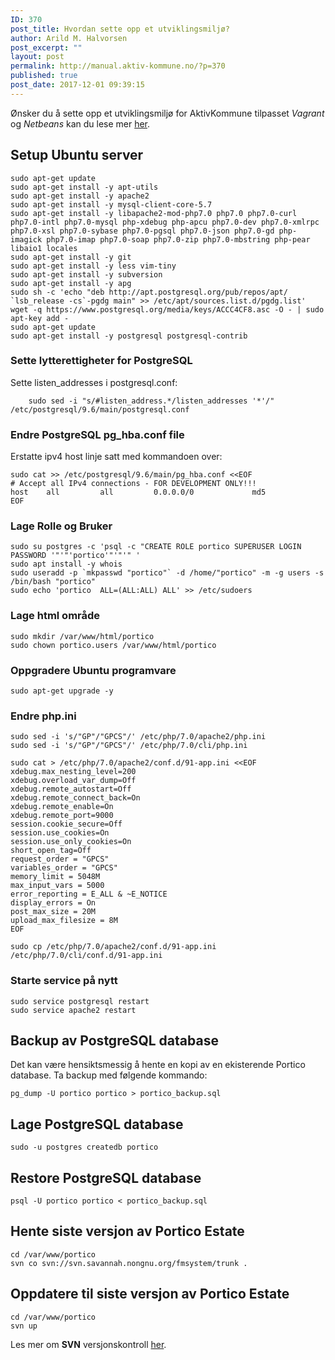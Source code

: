 ```yaml
---
ID: 370
post_title: Hvordan sette opp et utviklingsmiljø?
author: Arild M. Halvorsen
post_excerpt: ""
layout: post
permalink: http://manual.aktiv-kommune.no/?p=370
published: true
post_date: 2017-12-01 09:39:15
---
```

Ønsker du å sette opp et utviklingsmiljø for AktivKommune tilpasset *Vagrant* og *Netbeans* kan du lese mer [her](http://manual.aktiv-kommune.no/wp-content/uploads/2017/12/aktivkommune_oppsett_av_utviklingsmiljo.pdf).

## Setup Ubuntu server
~~~
sudo apt-get update
sudo apt-get install -y apt-utils
sudo apt-get install -y apache2
sudo apt-get install -y mysql-client-core-5.7
sudo apt-get install -y libapache2-mod-php7.0 php7.0 php7.0-curl php7.0-intl php7.0-mysql php-xdebug php-apcu php7.0-dev php7.0-xmlrpc php7.0-xsl php7.0-sybase php7.0-pgsql php7.0-json php7.0-gd php-imagick php7.0-imap php7.0-soap php7.0-zip php7.0-mbstring php-pear libaio1 locales
sudo apt-get install -y git
sudo apt-get install -y less vim-tiny
sudo apt-get install -y subversion
sudo apt-get install -y apg
sudo sh -c 'echo "deb http://apt.postgresql.org/pub/repos/apt/ `lsb_release -cs`-pgdg main" >> /etc/apt/sources.list.d/pgdg.list'
wget -q https://www.postgresql.org/media/keys/ACCC4CF8.asc -O - | sudo apt-key add -
sudo apt-get update
sudo apt-get install -y postgresql postgresql-contrib
~~~

### Sette lytterettigheter for PostgreSQL
Sette listen_addresses i postgresql.conf:
~~~
    sudo sed -i "s/#listen_address.*/listen_addresses '*'/" /etc/postgresql/9.6/main/postgresql.conf
~~~

### Endre PostgreSQL pg_hba.conf file
Erstatte ipv4 host linje satt med kommandoen over:
~~~
sudo cat >> /etc/postgresql/9.6/main/pg_hba.conf <<EOF
# Accept all IPv4 connections - FOR DEVELOPMENT ONLY!!!
host    all         all         0.0.0.0/0             md5
EOF
~~~

### Lage Rolle og Bruker
~~~
sudo su postgres -c 'psql -c "CREATE ROLE portico SUPERUSER LOGIN PASSWORD '"'"'portico'"'"'" '
sudo apt install -y whois
sudo useradd -p `mkpasswd "portico"` -d /home/"portico" -m -g users -s /bin/bash "portico"
sudo echo 'portico  ALL=(ALL:ALL) ALL' >> /etc/sudoers
~~~

### Lage html område
~~~
sudo mkdir /var/www/html/portico
sudo chown portico.users /var/www/html/portico
~~~

### Oppgradere Ubuntu programvare
~~~
sudo apt-get upgrade -y
~~~

### Endre php.ini
~~~
sudo sed -i 's/"GP"/"GPCS"/' /etc/php/7.0/apache2/php.ini
sudo sed -i 's/"GP"/"GPCS"/' /etc/php/7.0/cli/php.ini
~~~

~~~
sudo cat > /etc/php/7.0/apache2/conf.d/91-app.ini <<EOF
xdebug.max_nesting_level=200
xdebug.overload_var_dump=Off
xdebug.remote_autostart=Off
xdebug.remote_connect_back=On
xdebug.remote_enable=On
xdebug.remote_port=9000
session.cookie_secure=Off
session.use_cookies=On
session.use_only_cookies=On
short_open_tag=Off
request_order = "GPCS"
variables_order = "GPCS"
memory_limit = 5048M
max_input_vars = 5000
error_reporting = E_ALL & ~E_NOTICE
display_errors = On
post_max_size = 20M
upload_max_filesize = 8M
EOF

sudo cp /etc/php/7.0/apache2/conf.d/91-app.ini /etc/php/7.0/cli/conf.d/91-app.ini
~~~

### Starte service på nytt
~~~
sudo service postgresql restart
sudo service apache2 restart
~~~

## Backup av PostgreSQL database
Det kan være hensiktsmessig å hente en kopi av en ekisterende Portico database. Ta backup med følgende kommando:
~~~
pg_dump -U portico portico > portico_backup.sql
~~~

## Lage PostgreSQL database
~~~
sudo -u postgres createdb portico
~~~

## Restore PostgreSQL database
~~~
psql -U portico portico < portico_backup.sql
~~~

## Hente siste versjon av Portico Estate
~~~
cd /var/www/portico
svn co svn://svn.savannah.nongnu.org/fmsystem/trunk .
~~~

## Oppdatere til siste versjon av Portico Estate
~~~
cd /var/www/portico
svn up
~~~

Les mer om **SVN** versjonskontroll [her](https://openoffice.apache.org/svn-basics.html).